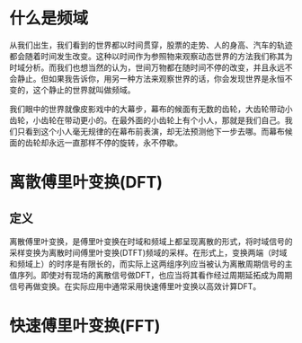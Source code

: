# 什么是频域
从我们出生，我们看到的世界都以时间贯穿，股票的走势、人的身高、汽车的轨迹都会随着时间发生改变。这种以时间作为参照物来观察动态世界的方法我们称其为时域分析。而我们也想当然的认为，世间万物都在随时间不停的改变，并且永远不会静止。但如果我告诉你，用另一种方法来观察世界的话，你会发现世界是永恒不变的，这个静止的世界就叫做频域。

我们眼中的世界就像皮影戏中的大幕步，幕布的候面有无数的齿轮，大齿轮带动小齿轮，小齿轮在带动更小的。在最外面的小齿轮上有个小人，那就是我们自己。我们只看到这个小人毫无规律的在幕布前表演，却无法预测他下一步去哪。而幕布候面的齿轮却永远一直那样不停的旋转，永不停歇。

# 离散傅里叶变换(DFT)
## 定义
离散傅里叶变换，是傅里叶变换在时域和频域上都呈现离散的形式，将时域信号的采样变换为离散时间傅里叶变换(DTFT)频域的采样。在形式上，变换两端（时域和频域上）的时序是有限长的，而实际上这两组序列应当被认为离散周期信号的主值序列。即使对有现场的离散信号做DFT，也应当将其看作经过周期延拓成为周期信号再做变换。在实际应用中通常采用快速傅里叶变换以高效计算DFT。

# 快速傅里叶变换(FFT)
